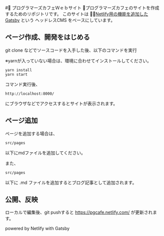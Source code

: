 # プログラマーズカフェＷｅｂサイト
プログラマーズカフェのサイトを作成するためのリポジトリです。
このサイトは [Netlify用の機能を追加したGatsby](https://github.com/gatsbyjs/gatsby/tree/master/packages/gatsby-plugin-netlify) という ヘッドレスCMS をベースにしています。

## ページ作成、開発をはじめる
git clone などでソースコードを入手した後、以下のコマンドを実行

※yarnが入っていない場合は、環境に合わせてインストールしてください。

```
yarn install
yarn start
```

コマンド実行後、

```
http://localhost:8000/
```

にブラウザなどでアクセスするとサイトが表示されます。

## ページ追加
ページを追加する場合は、

```
src/pages
```

以下にmdファイルを追加してください。

また、
```
src/pages
```

以下に .md ファイルを追加するとブログ記事として追加されます。

## 公開、反映

ローカルで編集後、git pushすると https://pgcafe.netlify.com/ が更新されます。



powered by Netlify with Gatsby